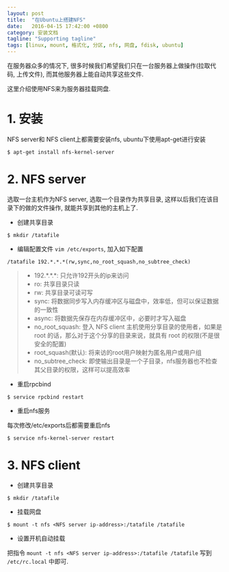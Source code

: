 ```yaml
---
layout: post
title:  "在Ubuntu上搭建NFS"
date:   2016-04-15 17:42:00 +0800
category: 安装文档
tagline: "Supporting tagline"
tags: [linux, mount, 格式化, 分区, nfs, 网盘, fdisk, ubuntu]
---
```


在服务器众多的情况下, 很多时候我们希望我们只在一台服务器上做操作(拉取代码, 上传文件), 而其他服务器上能自动共享这些文件.

这里介绍使用NFS来为服务器挂载网盘.

# 1. 安装

NFS server和 NFS client上都需要安装nfs, ubuntu下使用apt-get进行安装

```
$ apt-get install nfs-kernel-server
```

# 2. NFS server

选取一台主机作为NFS server, 选取一个目录作为共享目录, 这样以后我们在该目录下的做的文件操作, 就能共享到其他的主机上了.

* 创建共享目录

```
$ mkdir /tatafile
```

* 编辑配置文件 `vim /etc/exports`, 加入如下配置

```
/tatafile 192.*.*.*(rw,sync,no_root_squash,no_subtree_check)
```

> * 192.\*.\*.\*: 只允许192开头的ip来访问
> * ro: 共享目录只读
> * rw: 共享目录可读可写
> * sync: 将数据同步写入内存缓冲区与磁盘中，效率低，但可以保证数据的一致性
> * async: 将数据先保存在内存缓冲区中，必要时才写入磁盘
> * no_root_squash: 登入 NFS client 主机使用分享目录的使用者，如果是 root 的话，那么对于这个分享的目录来说，就具有 root 的权限(不是很安全的配置)
> * root_squash(默认): 将来访的root用户映射为匿名用户或用户组
> * no_subtree_check: 即使输出目录是一个子目录，nfs服务器也不检查其父目录的权限，这样可以提高效率

* 重启rpcbind

```
$ service rpcbind restart
```

* 重启nfs服务

每次修改/etc/exports后都需要重启nfs

```
$ service nfs-kernel-server restart
```

# 3. NFS client

* 创建共享目录

```
$ mkdir /tatafile
```

* 挂载网盘

```
$ mount -t nfs <NFS server ip-address>:/tatafile /tatafile
```

* 设置开机自动挂载

把指令 `mount -t nfs <NFS server ip-address>:/tatafile /tatafile` 写到 `/etc/rc.local` 中即可.
